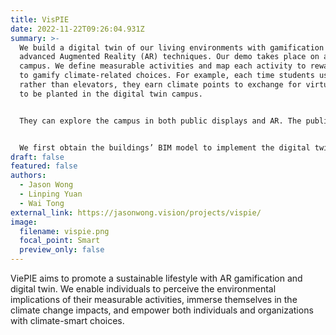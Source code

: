 ```yaml
---
title: VisPIE
date: 2022-11-22T09:26:04.931Z
summary: >-
  We build a digital twin of our living environments with gamification and
  advanced Augmented Reality (AR) techniques. Our demo takes place on a green
  campus. We define measurable activities and map each activity to reward points
  to gamify climate-related choices. For example, each time students use stairs
  rather than elevators, they earn climate points to exchange for virtual trees
  to be planted in the digital twin campus.


  They can explore the campus in both public displays and AR. The public displays show the overall digital campus, which lets students perceive how their behaviors influence the degree of greening on the virtual campus. AR provides students with an immersive experience to explore and observe the trees from the first-person perspective. The whole concept empowers students with higher awareness of climate-smart behavioral choices.


  We first obtain the buildings’ BIM model to implement the digital twin. Then, we adopt automatic (e.g., sensors) and manual (e.g., self-report) ways to track students’ activities with permission. Next, we develop a mobile AR app that allows students to plant and observe the trees on the digital campus.
draft: false
featured: false
authors:
  - Jason Wong
  - Linping Yuan
  - Wai Tong
external_link: https://jasonwong.vision/projects/vispie/
image:
  filename: vispie.png
  focal_point: Smart
  preview_only: false
---
```

ViePIE aims to promote a sustainable lifestyle with AR gamification and digital twin. We enable individuals to perceive the environmental implications of their measurable activities, immerse themselves in the climate change impacts, and empower both individuals and organizations with climate-smart choices.